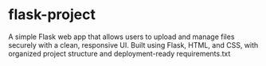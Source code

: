 # flask-project
A simple Flask web app that allows users to upload and manage files securely with a clean, responsive UI. Built using Flask, HTML, and CSS, with organized project structure and deployment-ready requirements.txt
